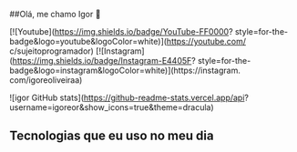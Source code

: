 ##Olá, me chamo Igor 👋

[![Youtube](https://img.shields.io/badge/YouTube-FF0000?
style=for-the-badge&logo=youtube&logoColor=white)](https://youtube.com/
c/sujeitoprogramador)
[![Instagram] (https://img.shields.io/badge/Instagram-E4405F?
style=for-the-badge&logo=instagram&logoColor=white)](https://instagram.
com/igoreoliveiraa)

![igor GitHub stats](https://github-readme-stats.vercel.app/api?
username=igoreor&show_icons=true&theme=dracula)
## Tecnologias que eu uso no meu dia

